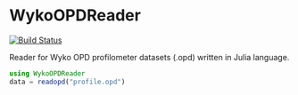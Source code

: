# WykoOPDReader

[![Build Status](https://github.com/jaakkor2/WykoOPDReader.jl/actions/workflows/CI.yml/badge.svg?branch=main)](https://github.com/jaakkor2/WykoOPDReader.jl/actions/workflows/CI.yml?query=branch%3Amain)

Reader for Wyko OPD profilometer datasets (.opd) written in Julia language.

```julia
using WykoOPDReader
data = readopd("profile.opd")
```
